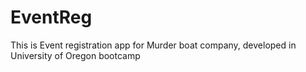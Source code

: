 # EventReg
This is Event registration app for Murder boat company, developed in University of Oregon bootcamp
